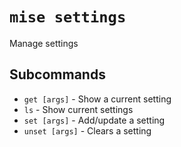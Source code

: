 # `mise settings`

Manage settings
## Subcommands

* `get [args]` - Show a current setting
* `ls` - Show current settings
* `set [args]` - Add/update a setting
* `unset [args]` - Clears a setting
